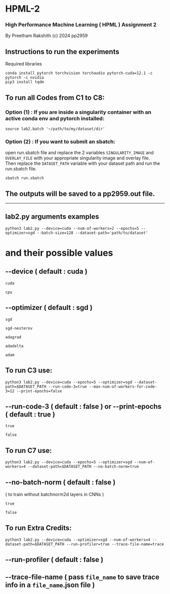 # HPML-2
### High Performance Machine Learning ( HPML ) Assignment 2 <br>
By Preetham Rakshith (c) 2024 pp2959

## Instructions to run the experiments
Required libraries
```
conda install pytorch torchvision torchaudio pytorch-cuda=12.1 -c pytorch -c nvidia
pip3 install tqdm
```
## To run all Codes from C1 to C8:
### Option (1) : If you are inside a singularity container with an active conda env and pytorch installed: 
```
source lab2.batch '~/path/to/my/dataset/dir'
```
### Option (2) : If you want to submit an sbatch:
open run.sbatch file and replace the 2 variables ```SINGULARITY_IMAGE``` and ```OVERLAY_FILE``` with your appropriate singularity image and overlay file.<br>
Then replace the ```DATASET_PATH``` variable with your dataset path and run the run.sbatch file.
```
sbatch run.sbatch
```
## The outputs will be saved to a pp2959.out file.
---
## lab2.py arguments examples
```
python3 lab2.py --device=cuda --num-of-workers=2 --epochs=5 --optimizer=sgd --batch-size=128 --dataset-path='path/to/dataset'  
```
# and their possible values
## --device ( default : cuda )
```
cuda
```
```
cpu
```
## --optimizer ( default : sgd )
```
sgd
```
```
sgd-nesterov
```
```
adagrad
```
```
adadelta
```
```
adam
```
## To run C3 use:
```
python3 lab2.py --device=cuda --epochs=5 --optimizer=sgd --dataset-path=$DATASET_PATH --run-code-3=true --max-num-of-workers-for-code-3=12 --print-epochs=false 
```
## --run-code-3 ( default : false ) or --print-epochs ( default : true )
```
true
```
```
false
```
## To run C7 use:
```
python3 lab2.py --device=cuda --epochs=5 --optimizer=sgd --num-of-workers=4 --dataset-path=$DATASET_PATH --no-batch-norm=true
```
## --no-batch-norm ( default : false ) 
( to train without batchnorm2d layers in CNNs )
```
true
```
```
false
```
## To run Extra Credits:
```
python3 lab2.py --device=cuda --optimizer=sgd --num-of-workers=4 --dataset-path=$DATASET_PATH --run-profiler=true --trace-file-name=trace
```
## --run-profiler ( default : false )
## --trace-file-name ( pass `file_name` to save trace info in a `file_name`.json file )




